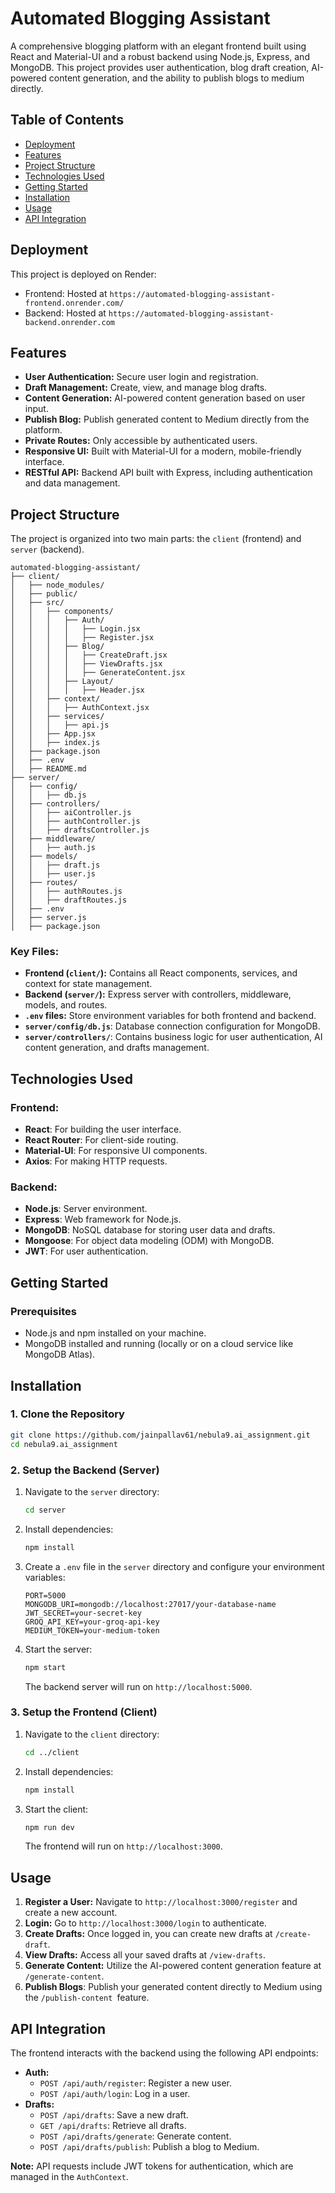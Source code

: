 # Automated Blogging Assistant

A comprehensive blogging platform with an elegant frontend built using React and Material-UI and a robust backend using Node.js, Express, and MongoDB. This project provides user authentication, blog draft creation, AI-powered content generation, and the ability to publish blogs to medium directly.

## Table of Contents
- [Deployment](#deployment)
- [Features](#features)
- [Project Structure](#project-structure)
- [Technologies Used](#technologies-used)
- [Getting Started](#getting-started)
- [Installation](#installation)
- [Usage](#usage)
- [API Integration](#api-integration)

## Deployment
This project is deployed on Render:

- Frontend: Hosted at `https://automated-blogging-assistant-frontend.onrender.com/`
- Backend: Hosted at `https://automated-blogging-assistant-backend.onrender.com`

## Features
- **User Authentication:** Secure user login and registration.
- **Draft Management:** Create, view, and manage blog drafts.
- **Content Generation:** AI-powered content generation based on user input.
- **Publish Blog:** Publish generated content to Medium directly from the platform.
- **Private Routes:** Only accessible by authenticated users.
- **Responsive UI:** Built with Material-UI for a modern, mobile-friendly interface.
- **RESTful API:** Backend API built with Express, including authentication and data management.

## Project Structure
The project is organized into two main parts: the `client` (frontend) and `server` (backend).

```
automated-blogging-assistant/
├── client/
│   ├── node_modules/
│   ├── public/
│   ├── src/
│   │   ├── components/
│   │   │   ├── Auth/
│   │   │   │   ├── Login.jsx
│   │   │   │   ├── Register.jsx
│   │   │   ├── Blog/
│   │   │   │   ├── CreateDraft.jsx
│   │   │   │   ├── ViewDrafts.jsx
│   │   │   │   ├── GenerateContent.jsx
│   │   │   ├── Layout/
│   │   │   │   ├── Header.jsx
│   │   ├── context/
│   │   │   ├── AuthContext.jsx
│   │   ├── services/
│   │   │   ├── api.js
│   │   ├── App.jsx
│   │   ├── index.js
│   ├── package.json
│   ├── .env
│   ├── README.md
├── server/
│   ├── config/
│   │   ├── db.js
│   ├── controllers/
│   │   ├── aiController.js
│   │   ├── authController.js
│   │   ├── draftsController.js
│   ├── middleware/
│   │   ├── auth.js
│   ├── models/
│   │   ├── draft.js
│   │   ├── user.js
│   ├── routes/
│   │   ├── authRoutes.js
│   │   ├── draftRoutes.js
│   ├── .env
│   ├── server.js
│   ├── package.json
```

### Key Files:
- **Frontend (`client/`):** Contains all React components, services, and context for state management.
- **Backend (`server/`):** Express server with controllers, middleware, models, and routes.
- **`.env` files:** Store environment variables for both frontend and backend.
- **`server/config/db.js`**: Database connection configuration for MongoDB.
- **`server/controllers/`**: Contains business logic for user authentication, AI content generation, and drafts management.

## Technologies Used
### Frontend:
- **React**: For building the user interface.
- **React Router**: For client-side routing.
- **Material-UI**: For responsive UI components.
- **Axios**: For making HTTP requests.

### Backend:
- **Node.js**: Server environment.
- **Express**: Web framework for Node.js.
- **MongoDB**: NoSQL database for storing user data and drafts.
- **Mongoose**: For object data modeling (ODM) with MongoDB.
- **JWT**: For user authentication.

## Getting Started

### Prerequisites
- Node.js and npm installed on your machine.
- MongoDB installed and running (locally or on a cloud service like MongoDB Atlas).

## Installation
### 1. Clone the Repository
```bash
git clone https://github.com/jainpallav61/nebula9.ai_assignment.git
cd nebula9.ai_assignment
```

### 2. Setup the Backend (Server)
1. Navigate to the `server` directory:
    ```bash
    cd server
    ```
2. Install dependencies:
    ```bash
    npm install
    ```
3. Create a `.env` file in the `server` directory and configure your environment variables:
    ```
    PORT=5000
    MONGODB_URI=mongodb://localhost:27017/your-database-name
    JWT_SECRET=your-secret-key
    GROQ_API_KEY=your-groq-api-key
    MEDIUM_TOKEN=your-medium-token
    ```
4. Start the server:
    ```bash
    npm start
    ```
   The backend server will run on `http://localhost:5000`.

### 3. Setup the Frontend (Client)
1. Navigate to the `client` directory:
    ```bash
    cd ../client
    ```
2. Install dependencies:
    ```bash
    npm install
    ```
3. Start the client:
    ```bash
    npm run dev
    ```
   The frontend will run on `http://localhost:3000`.

## Usage
1. **Register a User:** Navigate to `http://localhost:3000/register` and create a new account.
2. **Login:** Go to `http://localhost:3000/login` to authenticate.
3. **Create Drafts:** Once logged in, you can create new drafts at `/create-draft`.
4. **View Drafts:** Access all your saved drafts at `/view-drafts`.
5. **Generate Content:** Utilize the AI-powered content generation feature at `/generate-content`.
6. **Publish Blogs**: Publish your generated content directly to Medium using the `/publish-content `feature.

## API Integration
The frontend interacts with the backend using the following API endpoints:
- **Auth:**
  - `POST /api/auth/register`: Register a new user.
  - `POST /api/auth/login`: Log in a user.
- **Drafts:**
  - `POST /api/drafts`: Save a new draft.
  - `GET /api/drafts`: Retrieve all drafts.
  - `POST /api/drafts/generate`: Generate content.
  - `POST /api/drafts/publish`: Publish a blog to Medium.

**Note:** API requests include JWT tokens for authentication, which are managed in the `AuthContext`.

